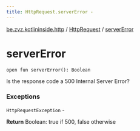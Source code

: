 ```yaml
---
title: HttpRequest.serverError - 
---
```


[be.zvz.kotlininside.http](../index.html) / [HttpRequest](index.html) / [serverError](./server-error.html)

# serverError

`open fun serverError(): Boolean`

Is the response code a 500 Internal Server Error?

### Exceptions

`HttpRequestException` -

**Return**
Boolean: true if 500, false otherwise

